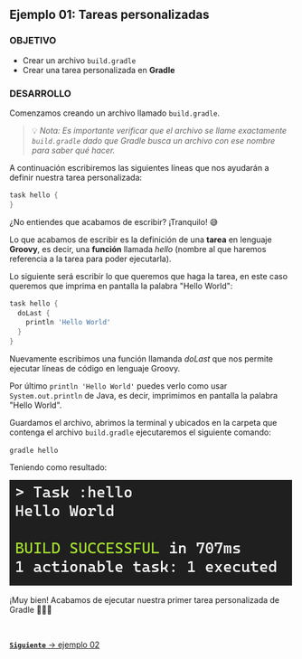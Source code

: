 ## Ejemplo 01: Tareas personalizadas

### OBJETIVO

- Crear un archivo `build.gradle`
- Crear una tarea personalizada en **Gradle**

### DESARROLLO

Comenzamos creando un archivo llamado `build.gradle`.

> 💡 *Nota: Es importante verificar que el archivo se llame exactamente `build.gradle` dado que Gradle busca un archivo con ese nombre para saber qué hacer.*

A continuación escribiremos las siguientes líneas que nos ayudarán a definir nuestra tarea personalizada:

```groovy
task hello {
}
```

¿No entiendes que acabamos de escribir? ¡Tranquilo! 😅

Lo que acabamos de escribir es la definición de una **tarea** en lenguaje **Groovy**, es decir, una **función** llamada *hello* (nombre al que haremos referencia a la tarea para poder ejecutarla).

Lo siguiente será escribir lo que queremos que haga la tarea, en este caso queremos que imprima en pantalla la palabra "Hello World":

```groovy
task hello {
  doLast {
    println 'Hello World'
  }
}
```

Nuevamente escribimos una función llamanda *doLast* que nos permite ejecutar líneas de código en lenguaje Groovy.

Por último `println 'Hello World'` puedes verlo como usar `System.out.println` de Java, es decir, imprimimos en pantalla la palabra "Hello World".

Guardamos el archivo, abrimos la terminal y ubicados en la carpeta que contenga el archivo `build.gradle` ejecutaremos el siguiente comando:

`gradle hello`

Teniendo como resultado:

![](img/ejercicio-01-hello.png)

¡Muy bien! Acabamos de ejecutar nuestra primer tarea personalizada de Gradle 🎉🥳🎊

<br>

[**`Siguiente`** -> ejemplo 02](../Ejemplo-02/)